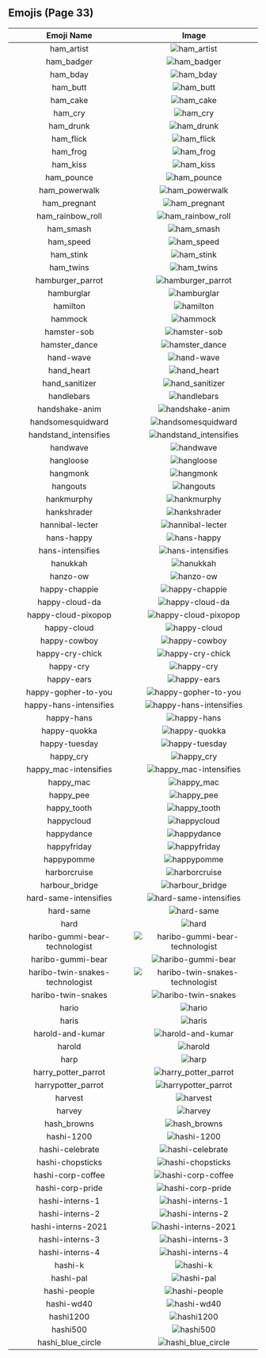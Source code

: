 
  ## Emojis (Page 33)
  |Emoji Name|Image|
  | :-: | :-: |
  |ham_artist| ![ham_artist](/emojis/hashicorp/ham_artist.png)|
  |ham_badger| ![ham_badger](/emojis/hashicorp/ham_badger.png)|
  |ham_bday| ![ham_bday](/emojis/hashicorp/ham_bday.png)|
  |ham_butt| ![ham_butt](/emojis/hashicorp/ham_butt.png)|
  |ham_cake| ![ham_cake](/emojis/hashicorp/ham_cake.gif)|
  |ham_cry| ![ham_cry](/emojis/hashicorp/ham_cry.gif)|
  |ham_drunk| ![ham_drunk](/emojis/hashicorp/ham_drunk.gif)|
  |ham_flick| ![ham_flick](/emojis/hashicorp/ham_flick.gif)|
  |ham_frog| ![ham_frog](/emojis/hashicorp/ham_frog.gif)|
  |ham_kiss| ![ham_kiss](/emojis/hashicorp/ham_kiss.gif)|
  |ham_pounce| ![ham_pounce](/emojis/hashicorp/ham_pounce.gif)|
  |ham_powerwalk| ![ham_powerwalk](/emojis/hashicorp/ham_powerwalk.gif)|
  |ham_pregnant| ![ham_pregnant](/emojis/hashicorp/ham_pregnant.png)|
  |ham_rainbow_roll| ![ham_rainbow_roll](/emojis/hashicorp/ham_rainbow_roll.gif)|
  |ham_smash| ![ham_smash](/emojis/hashicorp/ham_smash.gif)|
  |ham_speed| ![ham_speed](/emojis/hashicorp/ham_speed.gif)|
  |ham_stink| ![ham_stink](/emojis/hashicorp/ham_stink.png)|
  |ham_twins| ![ham_twins](/emojis/hashicorp/ham_twins.gif)|
  |hamburger_parrot| ![hamburger_parrot](/emojis/hashicorp/hamburger_parrot.gif)|
  |hamburglar| ![hamburglar](/emojis/hashicorp/hamburglar.gif)|
  |hamilton| ![hamilton](/emojis/hashicorp/hamilton.png)|
  |hammock| ![hammock](/emojis/hashicorp/hammock.png)|
  |hamster-sob| ![hamster-sob](/emojis/hashicorp/hamster-sob.png)|
  |hamster_dance| ![hamster_dance](/emojis/hashicorp/hamster_dance.gif)|
  |hand-wave| ![hand-wave](/emojis/hashicorp/hand-wave.gif)|
  |hand_heart| ![hand_heart](/emojis/hashicorp/hand_heart.gif)|
  |hand_sanitizer| ![hand_sanitizer](/emojis/hashicorp/hand_sanitizer.png)|
  |handlebars| ![handlebars](/emojis/hashicorp/handlebars.png)|
  |handshake-anim| ![handshake-anim](/emojis/hashicorp/handshake-anim.gif)|
  |handsomesquidward| ![handsomesquidward](/emojis/hashicorp/handsomesquidward.png)|
  |handstand_intensifies| ![handstand_intensifies](/emojis/hashicorp/handstand_intensifies.gif)|
  |handwave| ![handwave](/emojis/hashicorp/handwave.gif)|
  |hangloose| ![hangloose](/emojis/hashicorp/hangloose.png)|
  |hangmonk| ![hangmonk](/emojis/hashicorp/hangmonk.gif)|
  |hangouts| ![hangouts](/emojis/hashicorp/hangouts.png)|
  |hankmurphy| ![hankmurphy](/emojis/hashicorp/hankmurphy.jpg)|
  |hankshrader| ![hankshrader](/emojis/hashicorp/hankshrader.png)|
  |hannibal-lecter| ![hannibal-lecter](/emojis/hashicorp/hannibal-lecter.png)|
  |hans-happy| ![hans-happy](/emojis/hashicorp/hans-happy.png)|
  |hans-intensifies| ![hans-intensifies](/emojis/hashicorp/hans-intensifies.gif)|
  |hanukkah| ![hanukkah](/emojis/hashicorp/hanukkah.gif)|
  |hanzo-ow| ![hanzo-ow](/emojis/hashicorp/hanzo-ow.png)|
  |happy-chappie| ![happy-chappie](/emojis/hashicorp/happy-chappie.png)|
  |happy-cloud-da| ![happy-cloud-da](/emojis/hashicorp/happy-cloud-da.png)|
  |happy-cloud-pixopop| ![happy-cloud-pixopop](/emojis/hashicorp/happy-cloud-pixopop.png)|
  |happy-cloud| ![happy-cloud](/emojis/hashicorp/happy-cloud.png)|
  |happy-cowboy| ![happy-cowboy](/emojis/hashicorp/happy-cowboy.png)|
  |happy-cry-chick| ![happy-cry-chick](/emojis/hashicorp/happy-cry-chick.png)|
  |happy-cry| ![happy-cry](/emojis/hashicorp/happy-cry.png)|
  |happy-ears| ![happy-ears](/emojis/hashicorp/happy-ears.png)|
  |happy-gopher-to-you| ![happy-gopher-to-you](/emojis/hashicorp/happy-gopher-to-you.jpg)|
  |happy-hans-intensifies| ![happy-hans-intensifies](/emojis/hashicorp/happy-hans-intensifies.gif)|
  |happy-hans| ![happy-hans](/emojis/hashicorp/happy-hans.png)|
  |happy-quokka| ![happy-quokka](/emojis/hashicorp/happy-quokka.png)|
  |happy-tuesday| ![happy-tuesday](/emojis/hashicorp/happy-tuesday.gif)|
  |happy_cry| ![happy_cry](/emojis/hashicorp/happy_cry.png)|
  |happy_mac-intensifies| ![happy_mac-intensifies](/emojis/hashicorp/happy_mac-intensifies.gif)|
  |happy_mac| ![happy_mac](/emojis/hashicorp/happy_mac.png)|
  |happy_pee| ![happy_pee](/emojis/hashicorp/happy_pee.png)|
  |happy_tooth| ![happy_tooth](/emojis/hashicorp/happy_tooth.png)|
  |happycloud| ![happycloud](/emojis/hashicorp/happycloud.png)|
  |happydance| ![happydance](/emojis/hashicorp/happydance.gif)|
  |happyfriday| ![happyfriday](/emojis/hashicorp/happyfriday.png)|
  |happypomme| ![happypomme](/emojis/hashicorp/happypomme.png)|
  |harborcruise| ![harborcruise](/emojis/hashicorp/harborcruise.png)|
  |harbour_bridge| ![harbour_bridge](/emojis/hashicorp/harbour_bridge.jpg)|
  |hard-same-intensifies| ![hard-same-intensifies](/emojis/hashicorp/hard-same-intensifies.gif)|
  |hard-same| ![hard-same](/emojis/hashicorp/hard-same.png)|
  |hard| ![hard](/emojis/hashicorp/hard.png)|
  |haribo-gummi-bear-technologist| ![haribo-gummi-bear-technologist](/emojis/hashicorp/haribo-gummi-bear-technologist.png)|
  |haribo-gummi-bear| ![haribo-gummi-bear](/emojis/hashicorp/haribo-gummi-bear.png)|
  |haribo-twin-snakes-technologist| ![haribo-twin-snakes-technologist](/emojis/hashicorp/haribo-twin-snakes-technologist.png)|
  |haribo-twin-snakes| ![haribo-twin-snakes](/emojis/hashicorp/haribo-twin-snakes.png)|
  |hario| ![hario](/emojis/hashicorp/hario.jpg)|
  |haris| ![haris](/emojis/hashicorp/haris.png)|
  |harold-and-kumar| ![harold-and-kumar](/emojis/hashicorp/harold-and-kumar.jpg)|
  |harold| ![harold](/emojis/hashicorp/harold.jpg)|
  |harp| ![harp](/emojis/hashicorp/harp.gif)|
  |harry_potter_parrot| ![harry_potter_parrot](/emojis/hashicorp/harry_potter_parrot.gif)|
  |harrypotter_parrot| ![harrypotter_parrot](/emojis/hashicorp/harrypotter_parrot.gif)|
  |harvest| ![harvest](/emojis/hashicorp/harvest.png)|
  |harvey| ![harvey](/emojis/hashicorp/harvey.png)|
  |hash_browns| ![hash_browns](/emojis/hashicorp/hash_browns.png)|
  |hashi-1200| ![hashi-1200](/emojis/hashicorp/hashi-1200.png)|
  |hashi-celebrate| ![hashi-celebrate](/emojis/hashicorp/hashi-celebrate.png)|
  |hashi-chopsticks| ![hashi-chopsticks](/emojis/hashicorp/hashi-chopsticks.png)|
  |hashi-corp-coffee| ![hashi-corp-coffee](/emojis/hashicorp/hashi-corp-coffee.png)|
  |hashi-corp-pride| ![hashi-corp-pride](/emojis/hashicorp/hashi-corp-pride.png)|
  |hashi-interns-1| ![hashi-interns-1](/emojis/hashicorp/hashi-interns-1.png)|
  |hashi-interns-2| ![hashi-interns-2](/emojis/hashicorp/hashi-interns-2.png)|
  |hashi-interns-2021| ![hashi-interns-2021](/emojis/hashicorp/hashi-interns-2021.png)|
  |hashi-interns-3| ![hashi-interns-3](/emojis/hashicorp/hashi-interns-3.png)|
  |hashi-interns-4| ![hashi-interns-4](/emojis/hashicorp/hashi-interns-4.png)|
  |hashi-k| ![hashi-k](/emojis/hashicorp/hashi-k.png)|
  |hashi-pal| ![hashi-pal](/emojis/hashicorp/hashi-pal.png)|
  |hashi-people| ![hashi-people](/emojis/hashicorp/hashi-people.jpg)|
  |hashi-wd40| ![hashi-wd40](/emojis/hashicorp/hashi-wd40.jpg)|
  |hashi1200| ![hashi1200](/emojis/hashicorp/hashi1200.png)|
  |hashi500| ![hashi500](/emojis/hashicorp/hashi500.png)|
  |hashi_blue_circle| ![hashi_blue_circle](/emojis/hashicorp/hashi_blue_circle.png)|
  